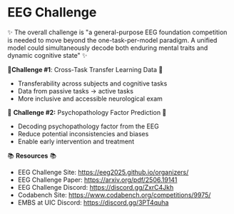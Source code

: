 # EEG Challenge 
✨ The overall challenge is "a general-purpose EEG foundation competition is needed to move beyond the one-task-per-model paradigm. A unified model could simultaneously decode both enduring mental traits and dynamic cognitive state" ✨

🧠**Challenge #1**: Cross-Task Transfer Learning Data 🧠
- Transferability across subjects and cognitive tasks
- Data from passive tasks → active tasks
- More inclusive and accessible neurological exam


🧠 **Challenge #2:** Psychopathology Factor Prediction 🧠
- Decoding psychopathology factor from the EEG
- Reduce potential inconsistencies and biases
- Enable early intervention and treatment

📚 **Resources** 📚
- EEG Challenge Site: https://eeg2025.github.io/organizers/
- EEG Challenge Paper: https://arxiv.org/pdf/2506.19141
- EEG Challenge Discord: https://discord.gg/ZxrC4Jkh
- Codabench Site: https://www.codabench.org/competitions/9975/
- EMBS at UIC Discord: https://discord.gg/3PT4quha
